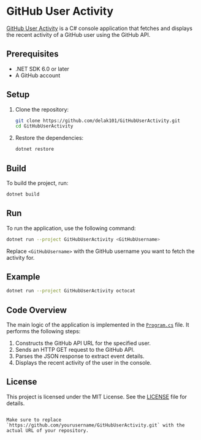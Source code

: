 # GitHub User Activity

[GitHub User Activity](https://github.com/delak101/Github-User-Activity) is a C# console application that fetches and displays the recent activity of a GitHub user using the GitHub API.

## Prerequisites

- .NET SDK 6.0 or later
- A GitHub account

## Setup

1. Clone the repository:
    ```sh
    git clone https://github.com/delak101/GitHubUserActivity.git
    cd GitHubUserActivity
    ```

2. Restore the dependencies:
    ```sh
    dotnet restore
    ```

## Build

To build the project, run:
```sh
dotnet build
```

## Run

To run the application, use the following command:
```sh
dotnet run --project GitHubUserActivity <GitHubUsername>
```
Replace `<GitHubUsername>` with the GitHub username you want to fetch the activity for.

## Example

```sh
dotnet run --project GitHubUserActivity octocat
```

## Code Overview

The main logic of the application is implemented in the [`Program.cs`](GitHubUserActivity/Program.cs) file. It performs the following steps:

1. Constructs the GitHub API URL for the specified user.
2. Sends an HTTP GET request to the GitHub API.
3. Parses the JSON response to extract event details.
4. Displays the recent activity of the user in the console.

## License

This project is licensed under the MIT License. See the [LICENSE](LICENSE) file for details.
```

Make sure to replace `https://github.com/yourusername/GitHubUserActivity.git` with the actual URL of your repository.
```
